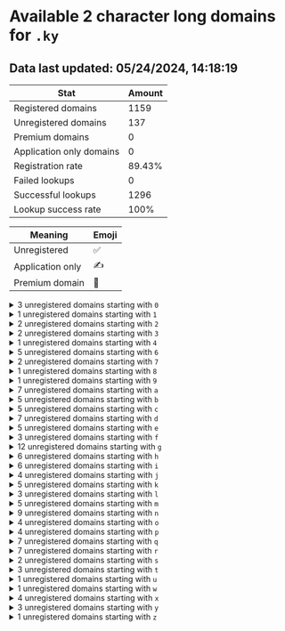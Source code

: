 # Available 2 character long domains for `.ky`

## Data last updated: 05/24/2024, 14:18:19

|Stat|Amount|
|--|--|
|Registered domains|1159|
|Unregistered domains|137|
|Premium domains|0|
|Application only domains|0|
|Registration rate|89.43%|
|Failed lookups|0|
|Successful lookups|1296|
|Lookup success rate|100%|


|Meaning|Emoji|
|--|--|
|Unregistered|:white_check_mark:|
|Application only|:writing_hand:|
|Premium domain|:gem:|

<details>
<summary>3 unregistered domains starting with <bold><code>0</code></bold></summary>

|Type|Domain|
|--|--|
|:white_check_mark:|`0l.ky`|
|:white_check_mark:|`0n.ky`|
|:white_check_mark:|`0t.ky`|
</details>
<details>
<summary>1 unregistered domains starting with <bold><code>1</code></bold></summary>

|Type|Domain|
|--|--|
|:white_check_mark:|`1s.ky`|
</details>
<details>
<summary>2 unregistered domains starting with <bold><code>2</code></bold></summary>

|Type|Domain|
|--|--|
|:white_check_mark:|`28.ky`|
|:white_check_mark:|`2r.ky`|
</details>
<details>
<summary>2 unregistered domains starting with <bold><code>3</code></bold></summary>

|Type|Domain|
|--|--|
|:white_check_mark:|`3h.ky`|
|:white_check_mark:|`3r.ky`|
</details>
<details>
<summary>1 unregistered domains starting with <bold><code>4</code></bold></summary>

|Type|Domain|
|--|--|
|:white_check_mark:|`49.ky`|
</details>
<details>
<summary>5 unregistered domains starting with <bold><code>6</code></bold></summary>

|Type|Domain|
|--|--|
|:white_check_mark:|`61.ky`|
|:white_check_mark:|`65.ky`|
|:white_check_mark:|`6a.ky`|
|:white_check_mark:|`6q.ky`|
|:white_check_mark:|`6r.ky`|
</details>
<details>
<summary>2 unregistered domains starting with <bold><code>7</code></bold></summary>

|Type|Domain|
|--|--|
|:white_check_mark:|`7k.ky`|
|:white_check_mark:|`7w.ky`|
</details>
<details>
<summary>1 unregistered domains starting with <bold><code>8</code></bold></summary>

|Type|Domain|
|--|--|
|:white_check_mark:|`8h.ky`|
</details>
<details>
<summary>1 unregistered domains starting with <bold><code>9</code></bold></summary>

|Type|Domain|
|--|--|
|:white_check_mark:|`92.ky`|
</details>
<details>
<summary>7 unregistered domains starting with <bold><code>a</code></bold></summary>

|Type|Domain|
|--|--|
|:white_check_mark:|`ag.ky`|
|:white_check_mark:|`ah.ky`|
|:white_check_mark:|`ao.ky`|
|:white_check_mark:|`aq.ky`|
|:white_check_mark:|`ar.ky`|
|:white_check_mark:|`as.ky`|
|:white_check_mark:|`au.ky`|
</details>
<details>
<summary>5 unregistered domains starting with <bold><code>b</code></bold></summary>

|Type|Domain|
|--|--|
|:white_check_mark:|`bb.ky`|
|:white_check_mark:|`bc.ky`|
|:white_check_mark:|`bp.ky`|
|:white_check_mark:|`bq.ky`|
|:white_check_mark:|`by.ky`|
</details>
<details>
<summary>5 unregistered domains starting with <bold><code>c</code></bold></summary>

|Type|Domain|
|--|--|
|:white_check_mark:|`ce.ky`|
|:white_check_mark:|`ct.ky`|
|:white_check_mark:|`cu.ky`|
|:white_check_mark:|`cx.ky`|
|:white_check_mark:|`cy.ky`|
</details>
<details>
<summary>7 unregistered domains starting with <bold><code>d</code></bold></summary>

|Type|Domain|
|--|--|
|:white_check_mark:|`d8.ky`|
|:white_check_mark:|`dc.ky`|
|:white_check_mark:|`di.ky`|
|:white_check_mark:|`dl.ky`|
|:white_check_mark:|`dq.ky`|
|:white_check_mark:|`dt.ky`|
|:white_check_mark:|`dw.ky`|
</details>
<details>
<summary>5 unregistered domains starting with <bold><code>e</code></bold></summary>

|Type|Domain|
|--|--|
|:white_check_mark:|`e0.ky`|
|:white_check_mark:|`e8.ky`|
|:white_check_mark:|`ef.ky`|
|:white_check_mark:|`ew.ky`|
|:white_check_mark:|`ex.ky`|
</details>
<details>
<summary>3 unregistered domains starting with <bold><code>f</code></bold></summary>

|Type|Domain|
|--|--|
|:white_check_mark:|`f7.ky`|
|:white_check_mark:|`fd.ky`|
|:white_check_mark:|`fv.ky`|
</details>
<details>
<summary>12 unregistered domains starting with <bold><code>g</code></bold></summary>

|Type|Domain|
|--|--|
|:white_check_mark:|`g4.ky`|
|:white_check_mark:|`gg.ky`|
|:white_check_mark:|`gh.ky`|
|:white_check_mark:|`gk.ky`|
|:white_check_mark:|`gm.ky`|
|:white_check_mark:|`gn.ky`|
|:white_check_mark:|`go.ky`|
|:white_check_mark:|`gs.ky`|
|:white_check_mark:|`gt.ky`|
|:white_check_mark:|`gw.ky`|
|:white_check_mark:|`gy.ky`|
|:white_check_mark:|`gz.ky`|
</details>
<details>
<summary>6 unregistered domains starting with <bold><code>h</code></bold></summary>

|Type|Domain|
|--|--|
|:white_check_mark:|`h1.ky`|
|:white_check_mark:|`h4.ky`|
|:white_check_mark:|`h6.ky`|
|:white_check_mark:|`h7.ky`|
|:white_check_mark:|`ha.ky`|
|:white_check_mark:|`hf.ky`|
</details>
<details>
<summary>6 unregistered domains starting with <bold><code>i</code></bold></summary>

|Type|Domain|
|--|--|
|:white_check_mark:|`i8.ky`|
|:white_check_mark:|`ib.ky`|
|:white_check_mark:|`ic.ky`|
|:white_check_mark:|`if.ky`|
|:white_check_mark:|`il.ky`|
|:white_check_mark:|`iq.ky`|
</details>
<details>
<summary>4 unregistered domains starting with <bold><code>j</code></bold></summary>

|Type|Domain|
|--|--|
|:white_check_mark:|`j1.ky`|
|:white_check_mark:|`jb.ky`|
|:white_check_mark:|`jc.ky`|
|:white_check_mark:|`jo.ky`|
</details>
<details>
<summary>5 unregistered domains starting with <bold><code>k</code></bold></summary>

|Type|Domain|
|--|--|
|:white_check_mark:|`k3.ky`|
|:white_check_mark:|`k9.ky`|
|:white_check_mark:|`kl.ky`|
|:white_check_mark:|`kp.ky`|
|:white_check_mark:|`ky.ky`|
</details>
<details>
<summary>3 unregistered domains starting with <bold><code>l</code></bold></summary>

|Type|Domain|
|--|--|
|:white_check_mark:|`lg.ky`|
|:white_check_mark:|`ln.ky`|
|:white_check_mark:|`lu.ky`|
</details>
<details>
<summary>5 unregistered domains starting with <bold><code>m</code></bold></summary>

|Type|Domain|
|--|--|
|:white_check_mark:|`m4.ky`|
|:white_check_mark:|`md.ky`|
|:white_check_mark:|`mh.ky`|
|:white_check_mark:|`mj.ky`|
|:white_check_mark:|`mq.ky`|
</details>
<details>
<summary>9 unregistered domains starting with <bold><code>n</code></bold></summary>

|Type|Domain|
|--|--|
|:white_check_mark:|`n5.ky`|
|:white_check_mark:|`nb.ky`|
|:white_check_mark:|`nc.ky`|
|:white_check_mark:|`ne.ky`|
|:white_check_mark:|`nf.ky`|
|:white_check_mark:|`nt.ky`|
|:white_check_mark:|`nu.ky`|
|:white_check_mark:|`nv.ky`|
|:white_check_mark:|`nw.ky`|
</details>
<details>
<summary>4 unregistered domains starting with <bold><code>o</code></bold></summary>

|Type|Domain|
|--|--|
|:white_check_mark:|`o4.ky`|
|:white_check_mark:|`o5.ky`|
|:white_check_mark:|`od.ky`|
|:white_check_mark:|`oz.ky`|
</details>
<details>
<summary>4 unregistered domains starting with <bold><code>p</code></bold></summary>

|Type|Domain|
|--|--|
|:white_check_mark:|`p7.ky`|
|:white_check_mark:|`pe.ky`|
|:white_check_mark:|`pn.ky`|
|:white_check_mark:|`py.ky`|
</details>
<details>
<summary>7 unregistered domains starting with <bold><code>q</code></bold></summary>

|Type|Domain|
|--|--|
|:white_check_mark:|`q5.ky`|
|:white_check_mark:|`q6.ky`|
|:white_check_mark:|`qt.ky`|
|:white_check_mark:|`qu.ky`|
|:white_check_mark:|`qv.ky`|
|:white_check_mark:|`qw.ky`|
|:white_check_mark:|`qz.ky`|
</details>
<details>
<summary>7 unregistered domains starting with <bold><code>r</code></bold></summary>

|Type|Domain|
|--|--|
|:white_check_mark:|`r0.ky`|
|:white_check_mark:|`r6.ky`|
|:white_check_mark:|`rg.ky`|
|:white_check_mark:|`rh.ky`|
|:white_check_mark:|`rj.ky`|
|:white_check_mark:|`rk.ky`|
|:white_check_mark:|`ro.ky`|
</details>
<details>
<summary>2 unregistered domains starting with <bold><code>s</code></bold></summary>

|Type|Domain|
|--|--|
|:white_check_mark:|`sb.ky`|
|:white_check_mark:|`sn.ky`|
</details>
<details>
<summary>3 unregistered domains starting with <bold><code>t</code></bold></summary>

|Type|Domain|
|--|--|
|:white_check_mark:|`t2.ky`|
|:white_check_mark:|`ta.ky`|
|:white_check_mark:|`td.ky`|
</details>
<details>
<summary>1 unregistered domains starting with <bold><code>u</code></bold></summary>

|Type|Domain|
|--|--|
|:white_check_mark:|`uq.ky`|
</details>
<details>
<summary>1 unregistered domains starting with <bold><code>w</code></bold></summary>

|Type|Domain|
|--|--|
|:white_check_mark:|`w0.ky`|
</details>
<details>
<summary>4 unregistered domains starting with <bold><code>x</code></bold></summary>

|Type|Domain|
|--|--|
|:white_check_mark:|`x2.ky`|
|:white_check_mark:|`x3.ky`|
|:white_check_mark:|`x4.ky`|
|:white_check_mark:|`x8.ky`|
</details>
<details>
<summary>3 unregistered domains starting with <bold><code>y</code></bold></summary>

|Type|Domain|
|--|--|
|:white_check_mark:|`yg.ky`|
|:white_check_mark:|`yh.ky`|
|:white_check_mark:|`yx.ky`|
</details>
<details>
<summary>1 unregistered domains starting with <bold><code>z</code></bold></summary>

|Type|Domain|
|--|--|
|:white_check_mark:|`zf.ky`|
</details>